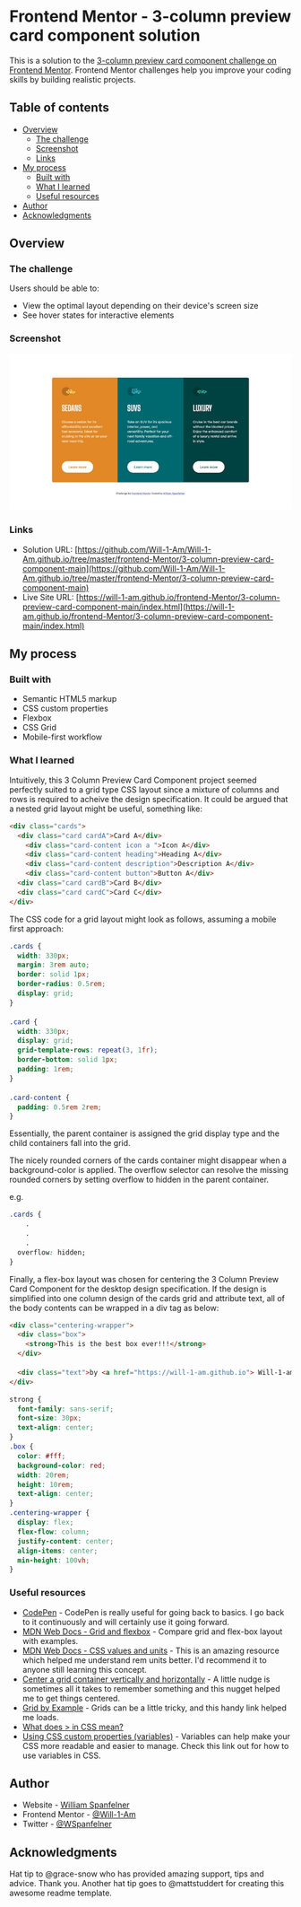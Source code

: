 # Frontend Mentor - 3-column preview card component solution

This is a solution to the [3-column preview card component challenge on Frontend Mentor](https://www.frontendmentor.io/challenges/3column-preview-card-component-pH92eAR2-). Frontend Mentor challenges help you improve your coding skills by building realistic projects. 

## Table of contents

- [Overview](#overview)
  - [The challenge](#the-challenge)
  - [Screenshot](#screenshot)
  - [Links](#links)
- [My process](#my-process)
  - [Built with](#built-with)
  - [What I learned](#what-i-learned)
  - [Useful resources](#useful-resources)
- [Author](#author)
- [Acknowledgments](#acknowledgments)

## Overview

### The challenge

Users should be able to:

- View the optimal layout depending on their device's screen size
- See hover states for interactive elements

### Screenshot

![Desktop design screenshot](./screenshot.jpg)


### Links

- Solution URL: [https://github.com/Will-1-Am/Will-1-Am.github.io/tree/master/frontend-Mentor/3-column-preview-card-component-main](https://github.com/Will-1-Am/Will-1-Am.github.io/tree/master/frontend-Mentor/3-column-preview-card-component-main)
- Live Site URL: [https://will-1-am.github.io/frontend-Mentor/3-column-preview-card-component-main/index.html](https://will-1-am.github.io/frontend-Mentor/3-column-preview-card-component-main/index.html)

## My process

### Built with

- Semantic HTML5 markup
- CSS custom properties
- Flexbox
- CSS Grid
- Mobile-first workflow

### What I learned

Intuitively, this 3 Column Preview Card Component project seemed perfectly suited to a grid type CSS layout since a mixture of columns and rows is required to acheive the design specification.  It could be argued that a nested grid layout might be useful, something like:

```html
<div class="cards">
  <div class="card cardA">Card A</div>
    <div class="card-content icon a ">Icon A</div>
    <div class="card-content heading">Heading A</div>
    <div class="card-content description">Description A</div>
    <div class="card-content button">Button A</div>
  <div class="card cardB">Card B</div>
  <div class="card cardC">Card C</div>
</div>
```
The CSS code for a grid layout might look as follows, assuming a mobile first approach:

```css
.cards {
  width: 330px;
  margin: 3rem auto;
  border: solid 1px;
  border-radius: 0.5rem;
  display: grid;
}

.card {
  width: 330px;
  display: grid;
  grid-template-rows: repeat(3, 1fr);
  border-bottom: solid 1px;
  padding: 1rem;
}

.card-content {
  padding: 0.5rem 2rem;
}
```

Essentially, the parent container is assigned the grid display type and the child containers fall into the grid.

The nicely rounded corners of the cards container might disappear when a background-color is applied.  The overflow selector can resolve the missing rounded corners by setting overflow to hidden in the parent container.

e.g. 

```css
.cards {
	.
	.
	.
  overflow: hidden;
}
```

Finally, a flex-box layout was chosen for centering the 3 Column Preview Card Component for the desktop design specification. If the design is simplified into one column design of the cards grid and attribute text, all of the body contents can be wrapped in a div tag as below:

```html
<div class="centering-wrapper">
  <div class="box">
    <strong>This is the best box ever!!!</strong>
  </div>

  <div class="text">by <a href="https://will-1-am.github.io"> Will-1-am</a></div>
</div>
```

```css
strong {
  font-family: sans-serif;
  font-size: 30px;
  text-align: center;
}
.box {
  color: #fff;
  background-color: red;
  width: 20rem;
  height: 10rem;
  text-align: center;
}
.centering-wrapper {
  display: flex;
  flex-flow: column;
  justify-content: center;
  align-items: center;
  min-height: 100vh;
}
```


### Useful resources

- [CodePen](https://codepen.io) - CodePen is really useful for going back to basics. I go back to it continuously and will certainly use it going forward.
- [MDN Web Docs - Grid and flexbox](https://developer.mozilla.org/en-US/docs/Web/CSS/CSS_Grid_Layout/Relationship_of_Grid_Layout#grid_and_flexbox) - Compare grid and flex-box layout with examples.
- [MDN Web Docs - CSS values and units](https://developer.mozilla.org/en-US/docs/Learn/CSS/Building_blocks/Values_and_units) - This is an amazing resource which helped me understand rem units better. I'd recommend it to anyone still learning this concept.
- [Center a grid container vertically and horizontally](https://stackoverflow.com/questions/46469127/center-a-grid-container-vertically-and-horizontally) - A little nudge is sometimes all it takes to remember something and this nugget helped me to get things centered.
- [Grid by Example](https://gridbyexample.com/video/series-define-a-grid/) - Grids can be a little tricky, and this handy link helped me loads.
- [What does > in CSS mean?](https://stackoverflow.com/questions/1628485/what-does-in-css-mean)
- [Using CSS custom properties (variables)](https://developer.mozilla.org/en-US/docs/Web/CSS/Using_CSS_custom_properties) - Variables can help make your CSS more readable and easier to manage.  Check this link out for how to use variables in CSS.

## Author

- Website - [William Spanfelner](https://will-1-am.github.io)
- Frontend Mentor - [@Will-1-Am](https://www.frontendmentor.io/profile/@Will-1-Am)
- Twitter - [@WSpanfelner](https://www.twitter.com/WSpanfelner)

## Acknowledgments

Hat tip to @grace-snow who has provided amazing support, tips and advice. Thank you.  Another hat tip goes to @mattstuddert for creating this awesome readme template.
